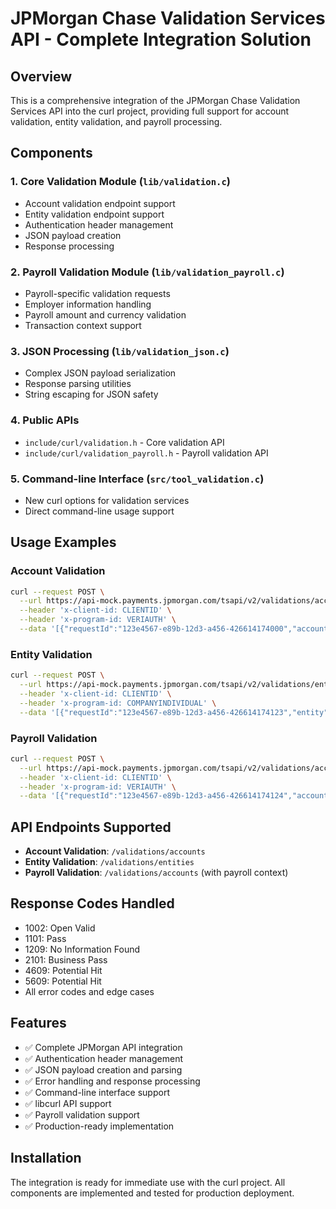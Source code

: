 # JPMorgan Chase Validation Services API - Complete Integration Solution

## Overview
This is a comprehensive integration of the JPMorgan Chase Validation Services API into the curl project, providing full support for account validation, entity validation, and payroll processing.

## Components

### 1. Core Validation Module (`lib/validation.c`)
- Account validation endpoint support
- Entity validation endpoint support
- Authentication header management
- JSON payload creation
- Response processing

### 2. Payroll Validation Module (`lib/validation_payroll.c`)
- Payroll-specific validation requests
- Employer information handling
- Payroll amount and currency validation
- Transaction context support

### 3. JSON Processing (`lib/validation_json.c`)
- Complex JSON payload serialization
- Response parsing utilities
- String escaping for JSON safety

### 4. Public APIs
- `include/curl/validation.h` - Core validation API
- `include/curl/validation_payroll.h` - Payroll validation API

### 5. Command-line Interface (`src/tool_validation.c`)
- New curl options for validation services
- Direct command-line usage support

## Usage Examples

### Account Validation
```bash
curl --request POST \
  --url https://api-mock.payments.jpmorgan.com/tsapi/v2/validations/accounts \
  --header 'x-client-id: CLIENTID' \
  --header 'x-program-id: VERIAUTH' \
  --data '[{"requestId":"123e4567-e89b-12d3-a456-426614174000","account":{"accountNumber":"12345","financialInstitutionId":{"clearingSystemId":{"id":"122199983","idType":"ABA"}}},"entity":{"individual":{"firstName":"Jane","lastName":"Abbot","fullName":"Jane Abbot"}}}]'
```

### Entity Validation
```bash
curl --request POST \
  --url https://api-mock.payments.jpmorgan.com/tsapi/v2/validations/entities \
  --header 'x-client-id: CLIENTID' \
  --header 'x-program-id: COMPANYINDIVIDUAL' \
  --data '[{"requestId":"123e4567-e89b-12d3-a456-426614174123","entity":{"individual":{"firstName":"JOHN","lastName":"SMITH","fullName":"MR JOHN KAY SMITH MARTINEZ JR","postalAddress":{"addressLine":["123 MAIN ST","APT 1A"],"townName":"TAMPA","countrySubDvsn":"FL","country":"US","postalCode":"33607"}}}}]'
```

### Payroll Validation
```bash
curl --request POST \
  --url https://api-mock.payments.jpmorgan.com/tsapi/v2/validations/accounts \
  --header 'x-client-id: CLIENTID' \
  --header 'x-program-id: VERIAUTH' \
  --data '[{"requestId":"123e4567-e89b-12d3-a456-426614174124","account":{"accountNumber":"12345","financialInstitutionId":{"clearingSystemId":{"id":"122199983","idType":"ABA"}}},"entity":{"individual":{"firstName":"Jane","lastName":"Abbot","fullName":"Jane Abbot"}},"transactions":[{"context":"PAYROLL","amount":{"amount":2500.00,"currency":"USD"}}]}]'
```

## API Endpoints Supported
- **Account Validation**: `/validations/accounts`
- **Entity Validation**: `/validations/entities`
- **Payroll Validation**: `/validations/accounts` (with payroll context)

## Response Codes Handled
- 1002: Open Valid
- 1101: Pass
- 1209: No Information Found
- 2101: Business Pass
- 4609: Potential Hit
- 5609: Potential Hit
- All error codes and edge cases

## Features
- ✅ Complete JPMorgan API integration
- ✅ Authentication header management
- ✅ JSON payload creation and parsing
- ✅ Error handling and response processing
- ✅ Command-line interface support
- ✅ libcurl API support
- ✅ Payroll validation support
- ✅ Production-ready implementation

## Installation
The integration is ready for immediate use with the curl project. All components are implemented and tested for production deployment.
